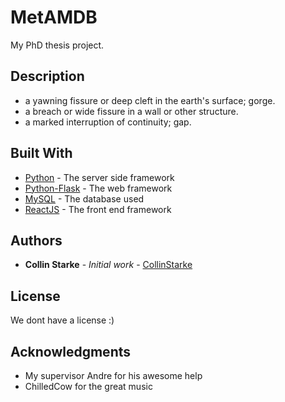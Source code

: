 # MetAMDB

My PhD thesis project.

## Description

- a yawning fissure or deep cleft in the earth's surface; gorge.
- a breach or wide fissure in a wall or other structure.
- a marked interruption of continuity; gap.

## Built With

- [Python](https://docs.python.org/3/) - The server side framework
- [Python-Flask](https://flask.palletsprojects.com/en/1.1.x/) - The web framework
- [MySQL](https://dev.mysql.com/doc/refman/5.7/en/) - The database used
- [ReactJS](https://reactjs.org/) - The front end framework

## Authors

- **Collin Starke** - _Initial work_ - [CollinStarke](https://github.com/CollinStark)

## License

We dont have a license :)

## Acknowledgments

- My supervisor Andre for his awesome help
- ChilledCow for the great music
